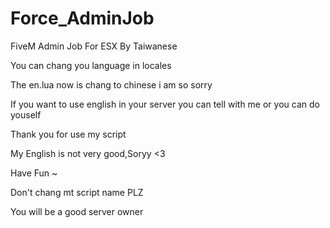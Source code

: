 # Force_AdminJob
FiveM Admin Job For ESX
By Taiwanese 

You can chang you language in locales

The en.lua now is chang to chinese i am so sorry 

If you want to use english in your server you can tell with me or you can do youself

Thank you for use my script 

My English is not very good,Soryy <3

Have Fun ~

Don't chang mt script name PLZ

You will be a good server owner
